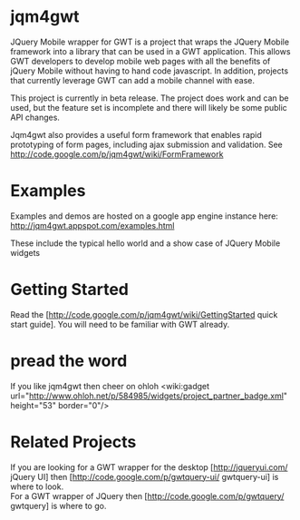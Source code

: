 jqm4gwt
=======

JQuery Mobile wrapper for GWT is a project that wraps the JQuery Mobile framework into a library that can be used in a GWT application. This allows GWT developers to develop mobile web pages with all the benefits of jQuery Mobile without having to hand code javascript. In addition, projects that currently leverage GWT can add a mobile channel with ease.

This project is currently in beta release. The project does work and can be used, but the feature set is incomplete and there will likely be some public API changes.

Jqm4gwt also provides a useful form framework that enables rapid prototyping of form pages, including ajax submission and validation. See http://code.google.com/p/jqm4gwt/wiki/FormFramework

Examples
========

Examples and demos are hosted on a google app engine instance here: http://jqm4gwt.appspot.com/examples.html

These include the typical hello world and a show case of JQuery Mobile widgets

Getting Started
========

Read the [http://code.google.com/p/jqm4gwt/wiki/GettingStarted quick start guide]. You will need to be familiar with GWT already.

pread the word
================

If you like jqm4gwt then cheer on ohloh
<wiki:gadget url="http://www.ohloh.net/p/584985/widgets/project_partner_badge.xml" height="53" border="0"/>

Related Projects
================

If you are looking for a GWT wrapper for the desktop [http://jqueryui.com/ jQuery UI] then [http://code.google.com/p/gwtquery-ui/ gwtquery-ui] is where to look.<br/>
For a GWT wrapper of JQuery then [http://code.google.com/p/gwtquery/ gwtquery] is where to go.
